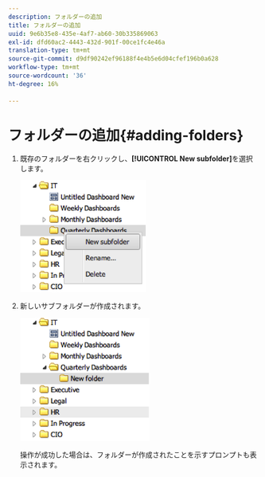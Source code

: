 ```yaml
---
description: フォルダーの追加
title: フォルダーの追加
uuid: 9e6b35e8-435e-4af7-ab60-30b335869063
exl-id: dfd60ac2-4443-432d-901f-00ce1fc4e46a
translation-type: tm+mt
source-git-commit: d9df90242ef96188f4e4b5e6d04cfef196b0a628
workflow-type: tm+mt
source-wordcount: '36'
ht-degree: 16%

---
```


# フォルダーの追加{#adding-folders}

1. 既存のフォルダーを右クリックし、**[!UICONTROL New subfolder]**&#x200B;を選択します。

   ![](assets/new_subfolder_1.png)

1. 新しいサブフォルダーが作成されます。

   ![](assets/new_subfolder_2.png)

   操作が成功した場合は、フォルダーが作成されたことを示すプロンプトも表示されます。
